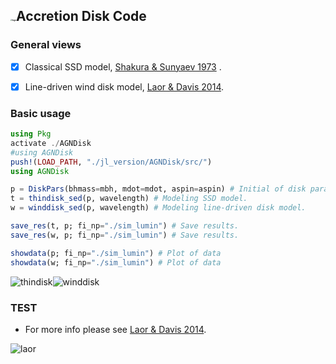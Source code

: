 ## <img src="/Users/suzhenbo/Mylibrary/Projects/jupyter_plot/disk/jl_version/AGNDisk/test/logo.png" alt="logo" style="zoom:15%;" />Accretion Disk Code

### General views

- [x] Classical SSD model, [Shakura & Sunyaev 1973](https://ui.adsabs.harvard.edu/abs/1973A%26A....24..337S/abstract) .

- [x] Line-driven wind disk model, [Laor & Davis 2014](https://ui.adsabs.harvard.edu/abs/2014MNRAS.438.3024L/abstract).

### Basic usage

```julia
using Pkg
activate ./AGNDisk
#using AGNDisk
push!(LOAD_PATH, "./jl_version/AGNDisk/src/")
using AGNDisk
```

```julia
p = DiskPars(bhmass=mbh, mdot=mdot, aspin=aspin) # Initial of disk parameters.
t = thindisk_sed(p, wavelength) # Modeling SSD model.
w = winddisk_sed(p, wavelength) # Modeling line-driven disk model.

save_res(t, p; fi_np="./sim_lumin") # Save results.
save_res(w, p; fi_np="./sim_lumin") # Save results.
```

```julia
showdata(p; fi_np="./sim_lumin") # Plot of data
showdata(w; fi_np="./sim_lumin") # Plot of data
```

![thindisk](/Users/suzhenbo/Mylibrary/Projects/jupyter_plot/disk/jl_version/AGNDisk/test/thindisk.png)![winddisk](/Users/suzhenbo/Mylibrary/Projects/jupyter_plot/disk/jl_version/AGNDisk/test/winddisk.png)

### TEST

- For more info please see [Laor & Davis 2014](https://ui.adsabs.harvard.edu/abs/2014MNRAS.438.3024L/abstract).

![laor](/Users/suzhenbo/Mylibrary/Projects/jupyter_plot/disk/jl_version/AGNDisk/test/laor.png)



